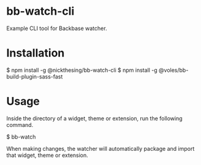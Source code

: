 bb-watch-cli
============

Example CLI tool for Backbase watcher.

# Installation

  $ npm install -g @nickthesing/bb-watch-cli
  $ npm install -g @voles/bb-build-plugin-sass-fast
  
# Usage

Inside the directory of a widget, theme or extension, run the following command.
  
  $ bb-watch

When making changes, the watcher will automatically package and import that widget, theme or extension.
